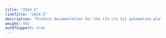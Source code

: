 ```yaml
---
title: "2024.5"
linkTitle: "2024.5"
description: "Product documentation for the {{% ctx %}} automation platform, including guides, tutorials and reference documentation."
weight: 992
outOfSupport: true
---
```

